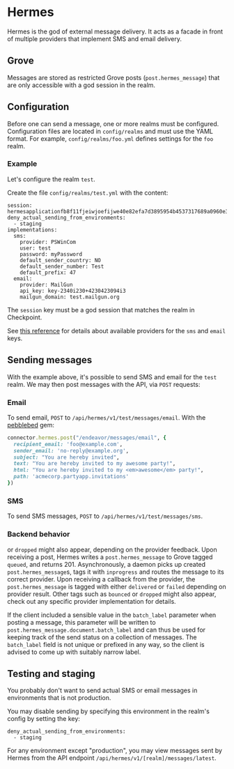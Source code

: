 Hermes
======

Hermes is the god of external message delivery. It acts as a facade in front of multiple providers that implement SMS and email delivery.

## Grove

Messages are stored as restricted Grove posts (`post.hermes_message`) that are only accessible with a god session in the realm.

## Configuration

Before one can send a message, one or more realms must be configured. Configuration files are located in `config/realms` and must use the YAML format. For example, `config/realms/foo.yml` defines settings for the `foo` realm.

### Example

Let's configure the realm `test`.

Create the file `config/realms/test.yml` with the content:

  ```
  session: hermesapplicationfb8f11fjeiwjoefijwe40e82efa7d3895954b4537317689a0960e35c67076
  deny_actual_sending_from_environments:
    - staging
  implementations:
    sms:
      provider: PSWinCom
      user: test
      password: myPassword
      default_sender_country: NO
      default_sender_number: Test
      default_prefix: 47
    email:
      provider: MailGun
      api_key: key-2340i230+4230423094i3
      mailgun_domain: test.mailgun.org
  ```

The ``session`` key must be a god session that matches the realm in Checkpoint.

See [this reference](./PROVIDERS.md) for details about available providers for the `sms` and `email` keys.

## Sending messages

With the example above, it's possible to send SMS and email for the `test` realm. We may then post messages with the API, via `POST` requests:


### Email

To send email, `POST` to `/api/hermes/v1/test/messages/email`. With the [pebblebed](//github.com/bengler/pebblebed) gem:

```ruby
connector.hermes.post("/endeavor/messages/email", {
  recipient_email: 'foo@example.com',
  sender_email: 'no-reply@example.org',
  subject: "You are hereby invited",
  text: "You are hereby invited to my awesome party!",
  html: "You are hereby invited to my <em>awesome</em> party!",
  path: 'acmecorp.partyapp.invitations'
})
```

### SMS

To send SMS messages, `POST` to `/api/hermes/v1/test/messages/sms`.

### Backend behavior
or `dropped` might also appear, depending on the provider feedback.
Upon receiving a post, Hermes writes a `post.hermes_message` to Grove tagged `queued`, and returns 201.
Asynchronously, a daemon picks up created `post.hermes_message`s, tags it with `inprogress` and routes the message to its correct provider. Upon receiving a callback from the provider, the `post.hermes_message` is tagged with either `delivered` or `failed` depending on provider result. Other tags such as `bounced` or `dropped` might also appear, check out any specific provider implementation for details.

If the client included a sensible value in the `batch_label` parameter when posting a message, this parameter will be written to `post.hermes_message.document.batch_label` and can thus be used for keeping track of the send status on a collection of messages. The `batch_label` field is not unique or prefixed in any way, so the client is advised to come up with suitably narrow label.


## Testing and staging

You probably don't want to send actual SMS or email messages in environments that is not production.

You may disable sending by specifying this environment in the realm's config by setting the key:

```
deny_actual_sending_from_environments:
  - staging
```

For any environment except "production", you may view messages sent by Hermes from the API endpoint `/api/hermes/v1/[realm]/messages/latest`.
